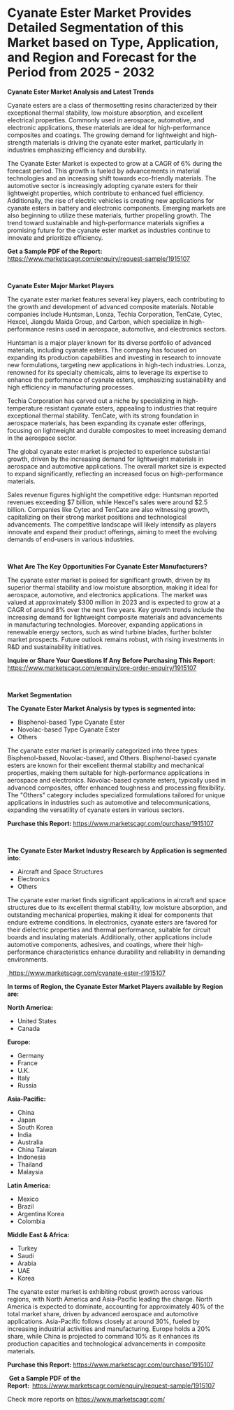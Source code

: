 <p><h1>Cyanate Ester Market Provides Detailed Segmentation of this Market based on Type, Application, and Region and Forecast for the Period from 2025 - 2032</h1></p><p><strong>Cyanate Ester Market Analysis and Latest Trends</strong></p>
<p><p>Cyanate esters are a class of thermosetting resins characterized by their exceptional thermal stability, low moisture absorption, and excellent electrical properties. Commonly used in aerospace, automotive, and electronic applications, these materials are ideal for high-performance composites and coatings. The growing demand for lightweight and high-strength materials is driving the cyanate ester market, particularly in industries emphasizing efficiency and durability.</p><p>The Cyanate Ester Market is expected to grow at a CAGR of 6% during the forecast period. This growth is fueled by advancements in material technologies and an increasing shift towards eco-friendly materials. The automotive sector is increasingly adopting cyanate esters for their lightweight properties, which contribute to enhanced fuel efficiency. Additionally, the rise of electric vehicles is creating new applications for cyanate esters in battery and electronic components. Emerging markets are also beginning to utilize these materials, further propelling growth. The trend toward sustainable and high-performance materials signifies a promising future for the cyanate ester market as industries continue to innovate and prioritize efficiency.</p></p>
<p><strong>Get a Sample PDF of the Report:&nbsp;</strong> <a href="https://www.marketscagr.com/enquiry/request-sample/1915107?utm_campaign=2476&utm_medium=2&utm_source=Github&utm_content=ia&utm_term=01042025&utm_id=cyanate-ester">https://www.marketscagr.com/enquiry/request-sample/1915107</a></p>
<p>&nbsp;</p>
<p><strong>Cyanate Ester Major Market Players</strong></p>
<p><p>The cyanate ester market features several key players, each contributing to the growth and development of advanced composite materials. Notable companies include Huntsman, Lonza, Techia Corporation, TenCate, Cytec, Hexcel, Jiangdu Maida Group, and Carbon, which specialize in high-performance resins used in aerospace, automotive, and electronics sectors.</p><p>Huntsman is a major player known for its diverse portfolio of advanced materials, including cyanate esters. The company has focused on expanding its production capabilities and investing in research to innovate new formulations, targeting new applications in high-tech industries. Lonza, renowned for its specialty chemicals, aims to leverage its expertise to enhance the performance of cyanate esters, emphasizing sustainability and high efficiency in manufacturing processes.</p><p>Techia Corporation has carved out a niche by specializing in high-temperature resistant cyanate esters, appealing to industries that require exceptional thermal stability. TenCate, with its strong foundation in aerospace materials, has been expanding its cyanate ester offerings, focusing on lightweight and durable composites to meet increasing demand in the aerospace sector.</p><p>The global cyanate ester market is projected to experience substantial growth, driven by the increasing demand for lightweight materials in aerospace and automotive applications. The overall market size is expected to expand significantly, reflecting an increased focus on high-performance materials. </p><p>Sales revenue figures highlight the competitive edge: Huntsman reported revenues exceeding $7 billion, while Hexcel's sales were around $2.5 billion. Companies like Cytec and TenCate are also witnessing growth, capitalizing on their strong market positions and technological advancements. The competitive landscape will likely intensify as players innovate and expand their product offerings, aiming to meet the evolving demands of end-users in various industries.</p></p>
<p>&nbsp;</p>
<p><strong>What Are The Key Opportunities For Cyanate Ester Manufacturers?</strong></p>
<p><p>The cyanate ester market is poised for significant growth, driven by its superior thermal stability and low moisture absorption, making it ideal for aerospace, automotive, and electronics applications. The market was valued at approximately $300 million in 2023 and is expected to grow at a CAGR of around 8% over the next five years. Key growth trends include the increasing demand for lightweight composite materials and advancements in manufacturing technologies. Moreover, expanding applications in renewable energy sectors, such as wind turbine blades, further bolster market prospects. Future outlook remains robust, with rising investments in R&D and sustainability initiatives.</p></p>
<p><strong>Inquire or Share Your Questions If Any Before Purchasing This Report:</strong> <a href="https://www.marketscagr.com/enquiry/pre-order-enquiry/1915107?utm_campaign=2476&utm_medium=2&utm_source=Github&utm_content=ia&utm_term=01042025&utm_id=cyanate-ester">https://www.marketscagr.com/enquiry/pre-order-enquiry/1915107</a></p>
<p>&nbsp;</p>
<p><strong>Market Segmentation</strong></p>
<p><strong>The Cyanate Ester Market Analysis by types is segmented into:</strong></p>
<p><ul><li>Bisphenol-based Type Cyanate Ester</li><li>Novolac-based Type Cyanate Ester</li><li>Others</li></ul></p>
<p><p>The cyanate ester market is primarily categorized into three types: Bisphenol-based, Novolac-based, and Others. Bisphenol-based cyanate esters are known for their excellent thermal stability and mechanical properties, making them suitable for high-performance applications in aerospace and electronics. Novolac-based cyanate esters, typically used in advanced composites, offer enhanced toughness and processing flexibility. The "Others" category includes specialized formulations tailored for unique applications in industries such as automotive and telecommunications, expanding the versatility of cyanate esters in various sectors.</p></p>
<p><strong>Purchase this Report:&nbsp;</strong><a href="https://www.marketscagr.com/purchase/1915107?utm_campaign=2476&utm_medium=2&utm_source=Github&utm_content=ia&utm_term=01042025&utm_id=cyanate-ester">https://www.marketscagr.com/purchase/1915107</a></p>
<p>&nbsp;</p>
<p><strong>The Cyanate Ester Market Industry Research by Application is segmented into:</strong></p>
<p><ul><li>Aircraft and Space Structures</li><li>Electronics</li><li>Others</li></ul></p>
<p><p>The cyanate ester market finds significant applications in aircraft and space structures due to its excellent thermal stability, low moisture absorption, and outstanding mechanical properties, making it ideal for components that endure extreme conditions. In electronics, cyanate esters are favored for their dielectric properties and thermal performance, suitable for circuit boards and insulating materials. Additionally, other applications include automotive components, adhesives, and coatings, where their high-performance characteristics enhance durability and reliability in demanding environments.</p></p>
<p><a href="https://www.marketscagr.com/cyanate-ester-r1915107?utm_campaign=2476&utm_medium=2&utm_source=Github&utm_content=ia&utm_term=01042025&utm_id=cyanate-ester">&nbsp;https://www.marketscagr.com/cyanate-ester-r1915107</a></p>
<p><strong>In terms of Region, the Cyanate Ester Market Players available by Region are:</strong></p>
<p>
    <p> <strong> North America: </strong>
        <ul>
            <li>United States</li>
            <li>Canada</li>
        </ul>
        </p> 
    <p> <strong> Europe: </strong>
        <ul>
            <li>Germany</li>
            <li>France</li>
            <li>U.K.</li>
            <li>Italy</li>
            <li>Russia</li>
        </ul>
        </p> 
    <p> <strong> Asia-Pacific: </strong>
        <ul>
            <li>China</li>
            <li>Japan</li>
            <li>South Korea</li>
            <li>India</li>
            <li>Australia</li>
            <li>China Taiwan</li>
            <li>Indonesia</li>
            <li>Thailand</li>
            <li>Malaysia</li>
        </ul>
        </p> 
    <p> <strong> Latin America: </strong>
        <ul>
            <li>Mexico</li>
            <li>Brazil</li>
            <li>Argentina Korea</li>
            <li>Colombia</li>
        </ul>
        </p> 
    <p> <strong> Middle East & Africa: </strong>
        <ul>
            <li>Turkey</li>
            <li>Saudi</li>
            <li>Arabia</li>
            <li>UAE</li>
            <li>Korea</li>
        </ul>
    </p>
    </p>
<p><p>The cyanate ester market is exhibiting robust growth across various regions, with North America and Asia-Pacific leading the charge. North America is expected to dominate, accounting for approximately 40% of the total market share, driven by advanced aerospace and automotive applications. Asia-Pacific follows closely at around 30%, fueled by increasing industrial activities and manufacturing. Europe holds a 20% share, while China is projected to command 10% as it enhances its production capacities and technological advancements in composite materials.</p></p>
<p><strong>Purchase this Report: </strong><a href="https://www.marketscagr.com/purchase/1915107?utm_campaign=2476&utm_medium=2&utm_source=Github&utm_content=ia&utm_term=01042025&utm_id=cyanate-ester">https://www.marketscagr.com/purchase/1915107</a></p>
<p>&nbsp;<strong>Get a Sample PDF of the Report:&nbsp;&nbsp;</strong><a href="https://www.marketscagr.com/enquiry/request-sample/1915107?utm_campaign=2476&utm_medium=2&utm_source=Github&utm_content=ia&utm_term=01042025&utm_id=cyanate-ester">https://www.marketscagr.com/enquiry/request-sample/1915107</a></p>
<p><strong></strong></p>
<p>Check more reports on <a href="https://www.marketscagr.com/?utm_campaign=2476&utm_medium=2&utm_source=Github&utm_content=ia&utm_term=01042025&utm_id=cyanate-ester">https://www.marketscagr.com/</a></p>